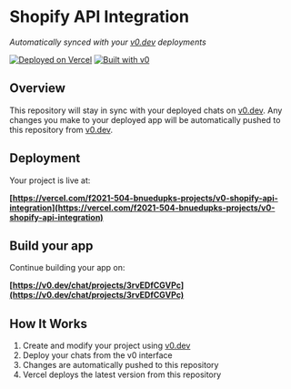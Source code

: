 # Shopify API Integration

*Automatically synced with your [v0.dev](https://v0.dev) deployments*

[![Deployed on Vercel](https://img.shields.io/badge/Deployed%20on-Vercel-black?style=for-the-badge&logo=vercel)](https://vercel.com/f2021-504-bnuedupks-projects/v0-shopify-api-integration)
[![Built with v0](https://img.shields.io/badge/Built%20with-v0.dev-black?style=for-the-badge)](https://v0.dev/chat/projects/3rvEDfCGVPc)

## Overview

This repository will stay in sync with your deployed chats on [v0.dev](https://v0.dev).
Any changes you make to your deployed app will be automatically pushed to this repository from [v0.dev](https://v0.dev).

## Deployment

Your project is live at:

**[https://vercel.com/f2021-504-bnuedupks-projects/v0-shopify-api-integration](https://vercel.com/f2021-504-bnuedupks-projects/v0-shopify-api-integration)**

## Build your app

Continue building your app on:

**[https://v0.dev/chat/projects/3rvEDfCGVPc](https://v0.dev/chat/projects/3rvEDfCGVPc)**

## How It Works

1. Create and modify your project using [v0.dev](https://v0.dev)
2. Deploy your chats from the v0 interface
3. Changes are automatically pushed to this repository
4. Vercel deploys the latest version from this repository